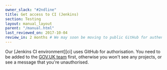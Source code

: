 ```yaml
---
owner_slack: "#2ndline"
title: Get access to CI (Jenkins)
section: Testing
layout: manual_layout
parent: "/manual.html"
last_reviewed_on: 2017-10-04
review_in: 2 months # We may soon be moving to public GitHub for authentication.
---
```


Our [Jenkins CI environment][ci] uses GitHub for authorisation. You need to be added to the [GOV.UK team][govuk-team] first, otherwise you won't see any projects, or see a message that you're unauthorised.

[govuk-team]: https://github.com/orgs/alphagov/teams/gov-uk

